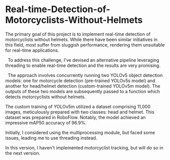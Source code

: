 # Real-time-Detection-of-Motorcyclists-Without-Helmets
The primary goal of this project is to implement real-time detection of motorcyclists without helmets. While there have been similar initiatives in this field, most suffer from sluggish performance, rendering them unsuitable for real-time applications.

 
To address this challenge, I've devised an alternative pipeline leveraging threading to enable real-time detection and the results are very promising.

 
The approach involves concurrently running two YOLOv5 object detection models: one for motorcycle detection (pre-trained YOLOv5s model) and another for head/helmet detection (custom-trained YOLOv5m model). The outputs of these two models are subsequently passed to a function which detects motorcyclists without helmets.


The custom training of YOLOv5m utilized a dataset comprising 11,000 images, meticulously prepared with two classes: head and helmet. This dataset was prepared in RoboFlow. Notably, the model achieved an impressive mAP50 accuracy of 96.9%.

 
Initially, I considered using the multiprocessing module, but faced some issues, leading me to use threading instead.


In this version, I haven't implemented motorcyclist tracking, but will do so in the next version.
